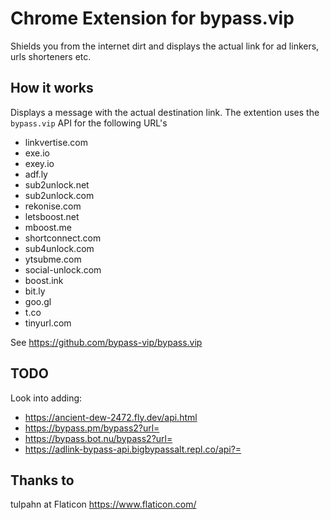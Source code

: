 # Chrome Extension for bypass.vip
Shields you from the internet dirt and displays the actual link for ad linkers, urls shorteners etc.

## How it works
Displays a message with the actual destination link. The extention uses the ``bypass.vip`` API for the following URL's

- linkvertise.com
- exe.io
- exey.io
- adf.ly
- sub2unlock.net
- sub2unlock.com
- rekonise.com
- letsboost.net
- mboost.me
- shortconnect.com
- sub4unlock.com
- ytsubme.com
- social-unlock.com
- boost.ink
- bit.ly
- goo.gl
- t.co
- tinyurl.com

See https://github.com/bypass-vip/bypass.vip

## TODO
Look into adding:
- https://ancient-dew-2472.fly.dev/api.html
- https://bypass.pm/bypass2?url=
- https://bypass.bot.nu/bypass2?url=
- https://adlink-bypass-api.bigbypassalt.repl.co/api?=


## Thanks to
tulpahn at Flaticon https://www.flaticon.com/ 

